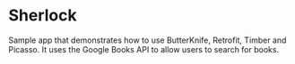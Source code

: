 # Sherlock
Sample app that demonstrates how to use ButterKnife, Retrofit, Timber and Picasso. It uses the Google Books API to allow users to search for books.

